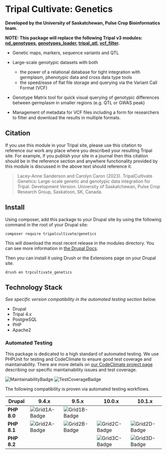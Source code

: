 # Tripal Cultivate: Genetics

**Developed by the University of Saskatchewan, Pulse Crop Bioinformatics team.**

**NOTE: This package will replace the following Tripal v3 modules: [nd_genotypes](https://github.com/UofS-Pulse-Binfo/nd_genotypes), [genotypes_loader](https://github.com/UofS-Pulse-Binfo/genotypes_loader), [tripal_qtl](https://github.com/UofS-Pulse-Binfo/tripal_qtl), [vcf_filter](https://github.com/UofS-Pulse-Binfo/vcf_filter).**

<!-- Summarize the main features of this package in point form below. -->

- Genetic maps, markers, sequence variants and QTL
- Large-scale genotypic datasets with both

    - the power of a relational database for tight integration with germplasm, phenotypic data and cross data type tools
    - the speed/ease of flat file storage and querying via the Variant Call Format (VCF)

- Genotype Matrix tool for quick visual querying of genotypic differences between germplasm in smaller regions (e.g. QTL or GWAS peak)
- Management of metadata for VCF files including a form for researchers to filter and download the results in multiple formats.

## Citation

If you use this module in your Tripal site, please use this citation to reference our work any place where you described your resulting Tripal site. For example, if you publish your site in a journal then this citation should be in the reference section and anywhere functionality provided by this module is discussed in the above text should reference it.

> Lacey-Anne Sanderson and Carolyn Caron (2023). TripalCultivate Genetics: Large-scale genetic and genotypic data integration for Tripal. Development Version. University of Saskatchewan, Pulse Crop Research Group, Saskatoon, SK, Canada.

## Install

Using composer, add this package to your Drupal site by using the following command in the root of your Drupal site:

```
composer require tripalcultivate/genetics
```

This will download the most recent release in the modules directory. You can see more information in [the Drupal Docs](https://www.drupal.org/docs/develop/using-composer/manage-dependencies).

Then you can install it using Drush or the Extensions page on your Drupal site.

```
drush en trpcultivate_genetics
```

## Technology Stack

*See specific version compatibility in the automated testing section below.*

- Drupal
- Tripal 4.x
- PostgreSQL
- PHP
- Apache2

### Automated Testing

This package is dedicated to a high standard of automated testing. We use
PHPUnit for testing and CodeClimate to ensure good test coverage and maintainability.
There are more details on [our CodeClimate project page] describing our specific
maintainability issues and test coverage.

![MaintainabilityBadge]
![TestCoverageBadge]

The following compatibility is proven via automated testing workflows.

| Drupal      | 9.4.x           | 9.5.x           | 10.0.x          | 10.1.x          |
|-------------|-----------------|-----------------|-----------------|-----------------|
| **PHP 8.0** | ![Grid1A-Badge] | ![Grid1B-Badge] |                 |                 |
| **PHP 8.1** | ![Grid2A-Badge] | ![Grid2B-Badge] | ![Grid2C-Badge] | ![Grid2D-Badge] |
| **PHP 8.2** |                 |                 | ![Grid3C-Badge] | ![Grid3D-Badge] |

[our CodeClimate project page]: https://github.com/TripalCultivate/TripalCultivate-Genetics
[MaintainabilityBadge]: https://api.codeclimate.com/v1/badges/fddbd06df5e320f09cd9/maintainability
[TestCoverageBadge]: https://api.codeclimate.com/v1/badges/fddbd06df5e320f09cd9/test_coverage

[Grid1A-Badge]: https://github.com/TripalCultivate/TripalCultivate-Genetics/actions/workflows/MAIN-phpunit-Grid1A.yml/badge.svg
[Grid1B-Badge]: https://github.com/TripalCultivate/TripalCultivate-Genetics/actions/workflows/MAIN-phpunit-Grid1B.yml/badge.svg

[Grid2A-Badge]: https://github.com/TripalCultivate/TripalCultivate-Genetics/actions/workflows/MAIN-phpunit-Grid2A.yml/badge.svg
[Grid2B-Badge]: https://github.com/TripalCultivate/TripalCultivate-Genetics/actions/workflows/MAIN-phpunit-Grid2B.yml/badge.svg
[Grid2C-Badge]: https://github.com/TripalCultivate/TripalCultivate-Genetics/actions/workflows/MAIN-phpunit-Grid2C.yml/badge.svg
[Grid2D-Badge]: https://github.com/TripalCultivate/TripalCultivate-Genetics/actions/workflows/MAIN-phpunit-Grid2D.yml/badge.svg

[Grid3C-Badge]: https://github.com/TripalCultivate/TripalCultivate-Genetics/actions/workflows/MAIN-phpunit-Grid3C.yml/badge.svg
[Grid3D-Badge]: https://github.com/TripalCultivate/TripalCultivate-Genetics/actions/workflows/MAIN-phpunit-Grid3D.yml/badge.svg
